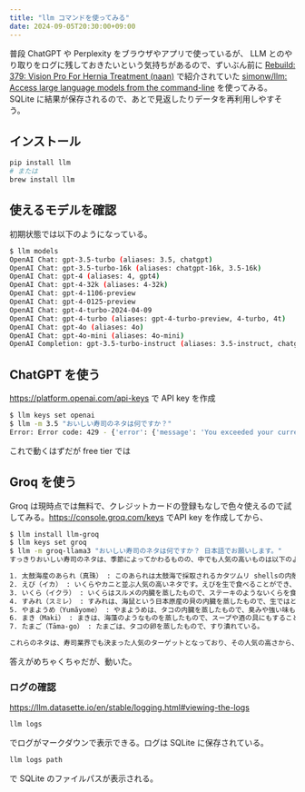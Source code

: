 ```yaml
---
title: "llm コマンドを使ってみる"
date: 2024-09-05T20:30:00+09:00
---
```


普段 ChatGPT や Perplexity をブラウザやアプリで使っているが、 LLM とのやり取りをログに残しておきたいという気持ちがあるので、ずいぶん前に [Rebuild: 379: Vision Pro For Hernia Treatment (naan)](https://rebuild.fm/379/) で紹介されていた [simonw/llm: Access large language models from the command-line](https://github.com/simonw/llm) を使ってみる。SQLite に結果が保存されるので、あとで見返したりデータを再利用しやすそう。

## インストール

```sh
pip install llm
# または
brew install llm
```

## 使えるモデルを確認

初期状態では以下のようになっている。

```sh
$ llm models
OpenAI Chat: gpt-3.5-turbo (aliases: 3.5, chatgpt)
OpenAI Chat: gpt-3.5-turbo-16k (aliases: chatgpt-16k, 3.5-16k)
OpenAI Chat: gpt-4 (aliases: 4, gpt4)
OpenAI Chat: gpt-4-32k (aliases: 4-32k)
OpenAI Chat: gpt-4-1106-preview
OpenAI Chat: gpt-4-0125-preview
OpenAI Chat: gpt-4-turbo-2024-04-09
OpenAI Chat: gpt-4-turbo (aliases: gpt-4-turbo-preview, 4-turbo, 4t)
OpenAI Chat: gpt-4o (aliases: 4o)
OpenAI Chat: gpt-4o-mini (aliases: 4o-mini)
OpenAI Completion: gpt-3.5-turbo-instruct (aliases: 3.5-instruct, chatgpt-instruct)
```

## ChatGPT を使う

<https://platform.openai.com/api-keys> で API key を作成

```sh
$ llm keys set openai
$ llm -m 3.5 "おいしい寿司のネタは何ですか？"
Error: Error code: 429 - {'error': {'message': 'You exceeded your current quota, please check your plan and billing details. For more information on this error, read the docs: https://platform.openai.com/docs/guides/error-codes/api-errors.', 'type': 'insufficient_quota', 'param': None, 'code': 'insufficient_quota'}}
```

これで動くはずだが free tier では

## Groq を使う

Groq は現時点では無料で、クレジットカードの登録もなしで色々使えるので試してみる。<https://console.groq.com/keys> でAPI key を作成してから、

```sh
$ llm install llm-groq
$ llm keys set groq
$ llm -m groq-llama3 "おいしい寿司のネタは何ですか？ 日本語でお願いします。"
すっきりおいしい寿司のネタは、季節によってかわるものの、中でも人気の高いものは以下のようなものです。

1. 太鼓海産のあられ（真珠） : このあられは太鼓海で採取されるカタツムリ shellsの内殻の部分で、スイートと塩類にとられてお召し上がることができる。
2. えび（イカ） : いくらやカニと並ぶ人気の高いネタです。えびを生で食べることができ、臭みや強い味もない。
3. いくら（イクラ） : いくらはスルメの内臓を蒸したもので、ステーキのようないくらを食べることができ、美味しい。
4. すみれ（スミレ） : すみれは、海鼠という日本原産の貝の内臓を蒸したもので、生ではとろけるような質感があり、美味しい。
5. やまようめ（Yumăyome） : やまようめは、タコの内臓を蒸したもので、臭みや強い味もない。
6. まき（Maki） : まきは、海藻のようなものを蒸したもので、スープや酒の具にもすることができる。
7. たまご（Tāma-go） : たまごは、タコの卵を蒸したもので、すり潰れている。

これらのネタは、寿司業界でも決まった人気のターゲットとなっており、その人気の高さから、寿司店での人気の高いネタに挙げられるようになっている。
```

答えがめちゃくちゃだが、動いた。

### ログの確認

<https://llm.datasette.io/en/stable/logging.html#viewing-the-logs>

```sh
llm logs 
```

でログがマークダウンで表示できる。ログは SQLite に保存されている。

```sh
llm logs path
```

で SQLite のファイルパスが表示される。
